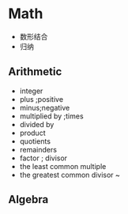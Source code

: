# Math

* 数形结合
* 归纳

## Arithmetic

* integer 
* plus ;positive 
* minus;negative
* multiplied by ;times
* divided by
* product
* quotients
* remainders
* factor ; divisor
* the least common multiple
* the greatest common divisor ~

## Algebra

  